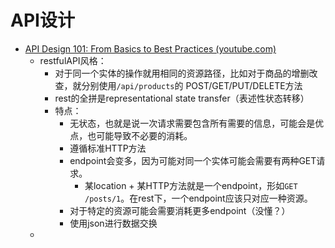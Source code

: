 # API设计

- [API Design 101: From Basics to Best Practices (youtube.com)](https://www.youtube.com/watch?v=7QfswaV0re4)
  - restfulAPI风格：
    - 对于同一个实体的操作就用相同的资源路径，比如对于商品的增删改查，就分别使用`/api/products`的 POST/GET/PUT/DELETE方法
    - rest的全拼是representational state transfer（表述性状态转移）
    - 特点：
      - 无状态，也就是说一次请求需要包含所有需要的信息，可能会是优点，也可能导致不必要的消耗。
      - 遵循标准HTTP方法
      - endpoint会变多，因为可能对同一个实体可能会需要有两种GET请求。
        - 某location + 某HTTP方法就是一个endpoint，形如`GET /posts/1`。在rest下，一个endpoint应该只对应一种资源。
      - 对于特定的资源可能会需要消耗更多endpoint（没懂？）
      - 使用json进行数据交换
  - 
